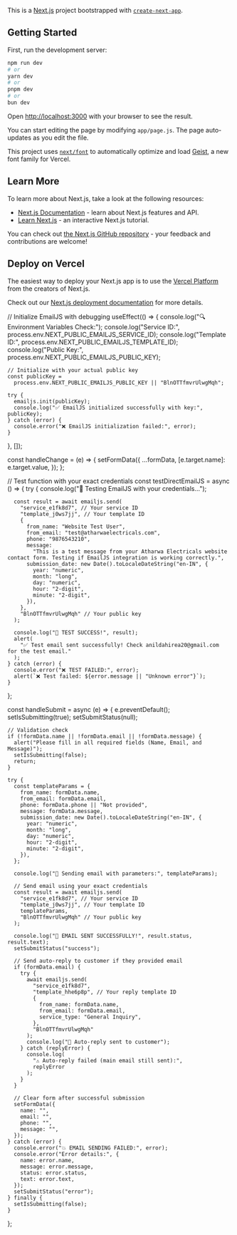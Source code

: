This is a [Next.js](https://nextjs.org) project bootstrapped with [`create-next-app`](https://github.com/vercel/next.js/tree/canary/packages/create-next-app).

## Getting Started

First, run the development server:

```bash
npm run dev
# or
yarn dev
# or
pnpm dev
# or
bun dev
```

Open [http://localhost:3000](http://localhost:3000) with your browser to see the result.

You can start editing the page by modifying `app/page.js`. The page auto-updates as you edit the file.

This project uses [`next/font`](https://nextjs.org/docs/app/building-your-application/optimizing/fonts) to automatically optimize and load [Geist](https://vercel.com/font), a new font family for Vercel.

## Learn More

To learn more about Next.js, take a look at the following resources:

- [Next.js Documentation](https://nextjs.org/docs) - learn about Next.js features and API.
- [Learn Next.js](https://nextjs.org/learn) - an interactive Next.js tutorial.

You can check out [the Next.js GitHub repository](https://github.com/vercel/next.js) - your feedback and contributions are welcome!

## Deploy on Vercel

The easiest way to deploy your Next.js app is to use the [Vercel Platform](https://vercel.com/new?utm_medium=default-template&filter=next.js&utm_source=create-next-app&utm_campaign=create-next-app-readme) from the creators of Next.js.

Check out our [Next.js deployment documentation](https://nextjs.org/docs/app/building-your-application/deploying) for more details.



// Initialize EmailJS with debugging
  useEffect(() => {
    console.log("🔍 Environment Variables Check:");
    console.log("Service ID:", process.env.NEXT_PUBLIC_EMAILJS_SERVICE_ID);
    console.log("Template ID:", process.env.NEXT_PUBLIC_EMAILJS_TEMPLATE_ID);
    console.log("Public Key:", process.env.NEXT_PUBLIC_EMAILJS_PUBLIC_KEY);

    // Initialize with your actual public key
    const publicKey =
      process.env.NEXT_PUBLIC_EMAILJS_PUBLIC_KEY || "BlnOTTfmvrUlwgMqh";

    try {
      emailjs.init(publicKey);
      console.log("✅ EmailJS initialized successfully with key:", publicKey);
    } catch (error) {
      console.error("❌ EmailJS initialization failed:", error);
    }
  }, []);

  const handleChange = (e) => {
    setFormData({
      ...formData,
      [e.target.name]: e.target.value,
    });
  };

  // Test function with your exact credentials
  const testDirectEmailJS = async () => {
    try {
      console.log("🧪 Testing EmailJS with your credentials...");

      const result = await emailjs.send(
        "service_e1fk8d7", // Your service ID
        "template_j0ws7jj", // Your template ID
        {
          from_name: "Website Test User",
          from_email: "test@atharwaelectricals.com",
          phone: "9876543210",
          message:
            "This is a test message from your Atharwa Electricals website contact form. Testing if EmailJS integration is working correctly.",
          submission_date: new Date().toLocaleDateString("en-IN", {
            year: "numeric",
            month: "long",
            day: "numeric",
            hour: "2-digit",
            minute: "2-digit",
          }),
        },
        "BlnOTTfmvrUlwgMqh" // Your public key
      );

      console.log("🎉 TEST SUCCESS!", result);
      alert(
        "✅ Test email sent successfully! Check anildahirea20@gmail.com for the test email."
      );
    } catch (error) {
      console.error("❌ TEST FAILED:", error);
      alert(`❌ Test failed: ${error.message || "Unknown error"}`);
    }
  };

  const handleSubmit = async (e) => {
    e.preventDefault();
    setIsSubmitting(true);
    setSubmitStatus(null);

    // Validation check
    if (!formData.name || !formData.email || !formData.message) {
      alert("Please fill in all required fields (Name, Email, and Message)");
      setIsSubmitting(false);
      return;
    }

    try {
      const templateParams = {
        from_name: formData.name,
        from_email: formData.email,
        phone: formData.phone || "Not provided",
        message: formData.message,
        submission_date: new Date().toLocaleDateString("en-IN", {
          year: "numeric",
          month: "long",
          day: "numeric",
          hour: "2-digit",
          minute: "2-digit",
        }),
      };

      console.log("📧 Sending email with parameters:", templateParams);

      // Send email using your exact credentials
      const result = await emailjs.send(
        "service_e1fk8d7", // Your service ID
        "template_j0ws7jj", // Your template ID
        templateParams,
        "BlnOTTfmvrUlwgMqh" // Your public key
      );

      console.log("🎉 EMAIL SENT SUCCESSFULLY!", result.status, result.text);
      setSubmitStatus("success");

      // Send auto-reply to customer if they provided email
      if (formData.email) {
        try {
          await emailjs.send(
            "service_e1fk8d7",
            "template_hhe6p8p", // Your reply template ID
            {
              from_name: formData.name,
              from_email: formData.email,
              service_type: "General Inquiry",
            },
            "BlnOTTfmvrUlwgMqh"
          );
          console.log("📧 Auto-reply sent to customer");
        } catch (replyError) {
          console.log(
            "⚠️ Auto-reply failed (main email still sent):",
            replyError
          );
        }
      }

      // Clear form after successful submission
      setFormData({
        name: "",
        email: "",
        phone: "",
        message: "",
      });
    } catch (error) {
      console.error("💥 EMAIL SENDING FAILED:", error);
      console.error("Error details:", {
        name: error.name,
        message: error.message,
        status: error.status,
        text: error.text,
      });
      setSubmitStatus("error");
    } finally {
      setIsSubmitting(false);
    }
  };